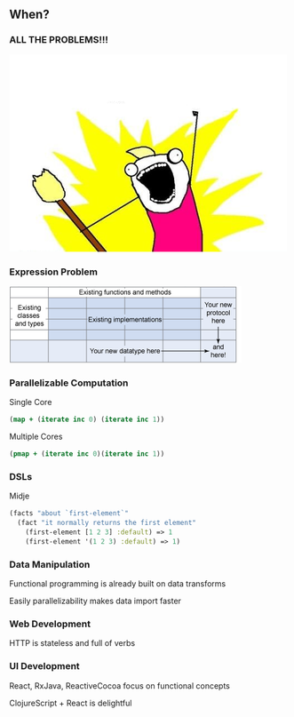 ## When?


### ALL THE PROBLEMS!!!

![FP All The Things!](images/x-all-the-things-template.png)


### Expression Problem

![Expression Problem](images/expression_problem.png)


### Parallelizable Computation

Single Core

```clojure
(map + (iterate inc 0) (iterate inc 1))
```

Multiple Cores
```clojure
(pmap + (iterate inc 0)(iterate inc 1))
```


### DSLs

Midje

```clojure
(facts "about `first-element`"
  (fact "it normally returns the first element"
    (first-element [1 2 3] :default) => 1
    (first-element '(1 2 3) :default) => 1)
```


### Data Manipulation

Functional programming is already built on data transforms

Easily parallelizability makes data import faster


### Web Development

HTTP is stateless and full of verbs


### UI Development

React, RxJava, ReactiveCocoa focus on functional concepts

ClojureScript + React is delightful